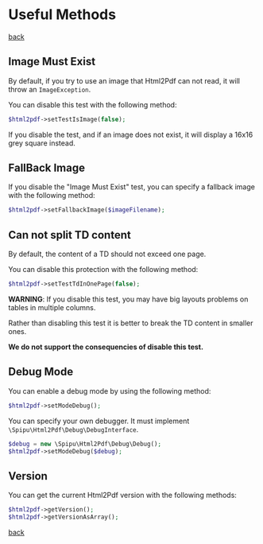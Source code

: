 # Useful Methods

[back](./README.md)

## Image Must Exist

By default, if you try to use an image that Html2Pdf can not read, it will throw an `ImageException`.

You can disable this test with the following method:

```php
$html2pdf->setTestIsImage(false);
```

If you disable the test, and if an image does not exist, it will display a 16x16 grey square instead.

## FallBack Image

If you disable the "Image Must Exist" test, you can specify a fallback image with the following method: 

```php
$html2pdf->setFallbackImage($imageFilename);
```

## Can not split TD content

By default, the content of a TD should not exceed one page.

You can disable this protection with the following method:

```php
$html2pdf->setTestTdInOnePage(false);
```

**WARNING**:
If you disable this test, you may have big layouts problems on tables in multiple columns.

Rather than disabling this test it is better to break the TD content in smaller ones.

**We do not support the consequencies of disable this test.**

## Debug Mode

You can enable a debug mode by using the following method:

```php
$html2pdf->setModeDebug();
```

You can specify your own debugger. It must implement `\Spipu\Html2Pdf\Debug\DebugInterface`.

```php
$debug = new \Spipu\Html2Pdf\Debug\Debug();
$html2pdf->setModeDebug($debug);
```
## Version

You can get the current Html2Pdf version with the following methods:

```php
$html2pdf->getVersion();
$html2pdf->getVersionAsArray();
```

[back](./README.md)

